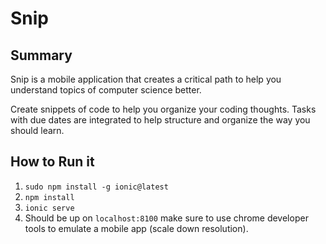 # Snip

## Summary
Snip is a mobile application that creates a critical path to help you understand topics of computer science better. 

Create snippets of code to help you organize your coding thoughts. Tasks with due dates are integrated to help structure and organize the way you should learn.

## How to Run it
1. `sudo npm install -g ionic@latest`
2. `npm install`
3. `ionic serve`
4. Should be up on `localhost:8100` make sure to use chrome developer tools to emulate a mobile app (scale down resolution). 


